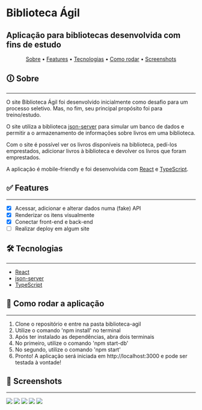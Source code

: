 # Biblioteca Ágil
## Aplicação para bibliotecas desenvolvida com fins de estudo

<p align="center">
    <a href="#sobre">Sobre</a> •
    <a href="#features">Features</a> •
    <a href="#tecnologias">Tecnologias</a> •
    <a href="#rodando">Como rodar</a> •
    <a href="#screenshots">Screenshots</a>
</p>

<span id='sobre'></span>
## 🛈 Sobre
<hr/>

O site Biblioteca Ágil foi desenvolvido inicialmente como desafio para um processo seletivo. Mas, no fim, seu principal propósito foi para treino/estudo.

O site utiliza a biblioteca [json-server](https://www.npmjs.com/package/json-server) para simular um banco de dados e permitir a o armazenamento de informações sobre livros em uma biblioteca.

Com o site é possível ver os livros disponíveis na biblioteca, pedí-los emprestados, adicionar livros à biblioteca e devolver os livros que foram emprestados.

A aplicação é mobile-friendly e foi desenvolvida com [React](https://reactjs.org/) e [TypeScript](https://www.typescriptlang.org/docs/).

<span id='features'></span>
## ✅ Features
<hr/>

- [x] Acessar, adicionar e alterar dados numa (fake) API
- [x] Renderizar os itens visualmente
- [x] Conectar front-end e back-end
- [ ] Realizar deploy em algum site

<span id='tecnologias'></span>
## 🛠 Tecnologias 
<hr/>

- [React](https://reactjs.org/)
- [json-server](https://www.npmjs.com/package/json-server)
- [TypeScript](https://www.typescriptlang.org/docs/)

<span id='rodando'></span>
## 🎲 Como rodar a aplicação
<hr/>

1. Clone o repositório e entre na pasta biblioteca-agil
2. Utilize o comando 'npm install' no terminal
3. Após ter instalado as dependências, abra dois terminais
4. No primeiro, utilize o comando 'npm start-db'
5. No segundo, utilize o comando 'npm start'
6. Pronto! A aplicação será iniciada em http://localhost:3000 e pode ser testada à vontade!

<span id='screenshots'></span>
## 📱 Screenshots
<hr/>

<img src='https://i.imgur.com/pzdbHzK.png'/>
<img src='https://i.imgur.com/AhvOcWE.png'/>
<img src='https://i.imgur.com/JHEBuoU.png'/>
<img src='https://i.imgur.com/xwmWfoY.png'/>
<img src='https://i.imgur.com/OOBOaye.png'/>